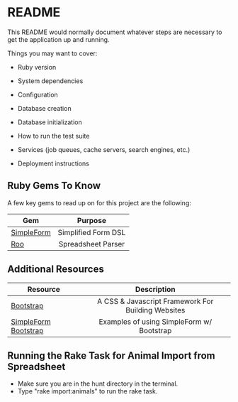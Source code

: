 # README

This README would normally document whatever steps are necessary to get the
application up and running.

Things you may want to cover:

- Ruby version

- System dependencies

- Configuration

- Database creation

- Database initialization

- How to run the test suite

- Services (job queues, cache servers, search engines, etc.)

- Deployment instructions

## Ruby Gems To Know

A few key gems to read up on for this project are the following:

| Gem                                                     |       Purpose       |
| ------------------------------------------------------- | :-----------------: |
| [SimpleForm](https://github.com/heartcombo/simple_form) | Simplified Form DSL |
| [Roo](https://github.com/roo-rb/roo)                    | Spreadsheet Parser  |

## Additional Resources

| Resource                                                                     |                    Description                     |
| ---------------------------------------------------------------------------- | :------------------------------------------------: |
| [Bootstrap](https://getbootstrap.com/docs/4.5/getting-started/introduction/) | A CSS & Javascript Framework For Building Websites |
| [SimpleForm Bootstrap](http://simple-form-bootstrap.plataformatec.com.br/)   |     Examples of using SimpleForm w/ Bootstrap      |

## Running the Rake Task for Animal Import from Spreadsheet

- Make sure you are in the hunt directory in the terminal.
- Type "rake import:animals" to run the rake task.

